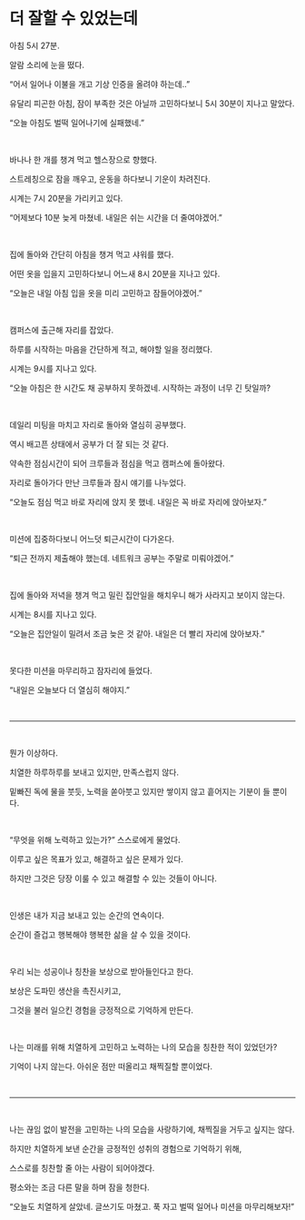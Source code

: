 # 더 잘할 수 있었는데

아침 5시 27분.

알람 소리에 눈을 떴다.

“어서 일어나 이불을 개고 기상 인증을 올려야 하는데..”

유달리 피곤한 아침, 잠이 부족한 것은 아닐까 고민하다보니 5시 30분이 지나고 말았다.

“오늘 아침도 벌떡 일어나기에 실패했네.”

<br>

바나나 한 개를 챙겨 먹고 헬스장으로 향했다.

스트레칭으로 잠을 깨우고, 운동을 하다보니 기운이 차려진다.

시계는 7시 20분을 가리키고 있다.

“어제보다 10분 늦게 마쳤네. 내일은 쉬는 시간을 더 줄여야겠어.”

<br>

집에 돌아와 간단히 아침을 챙겨 먹고 샤워를 했다.

어떤 옷을 입을지 고민하다보니 어느새 8시 20분을 지나고 있다.

“오늘은 내일 아침 입을 옷을 미리 고민하고 잠들어야겠어.”

<br>

캠퍼스에 출근해 자리를 잡았다.

하루를 시작하는 마음을 간단하게 적고, 해야할 일을 정리했다.

시계는 9시를 지나고 있다.

“오늘 아침은 한 시간도 채 공부하지 못하겠네. 시작하는 과정이 너무 긴 탓일까?

<br>

데일리 미팅을 마치고 자리로 돌아와 열심히 공부했다.

역시 배고픈 상태에서 공부가 더 잘 되는 것 같다.

약속한 점심시간이 되어 크루들과 점심을 먹고 캠퍼스에 돌아왔다.

자리로 돌아가다 만난 크루들과 잠시 얘기를 나누었다.

“오늘도 점심 먹고 바로 자리에 앉지 못 했네. 내일은 꼭 바로 자리에 앉아보자.”

<br>

미션에 집중하다보니 어느덧 퇴근시간이 다가온다.

“퇴근 전까지 제출해야 했는데. 네트워크 공부는 주말로 미뤄야겠어.”

<br>

집에 돌아와 저녁을 챙겨 먹고 밀린 집안일을 해치우니 해가 사라지고 보이지 않는다.

시계는 8시를 지나고 있다.

“오늘은 집안일이 밀려서 조금 늦은 것 같아. 내일은 더 빨리 자리에 앉아보자.”

<br>

못다한 미션을 마무리하고 잠자리에 들었다.

“내일은 오늘보다 더 열심히 해야지.”

<br>

---

<br>

뭔가 이상하다.

치열한 하루하루를 보내고 있지만, 만족스럽지 않다.

밑빠진 독에 물을 붓듯, 노력을 쏟아붓고 있지만 쌓이지 않고 흩어지는 기분이 들 뿐이다.

<br>

“무엇을 위해 노력하고 있는가?” 스스로에게 물었다.

이루고 싶은 목표가 있고, 해결하고 싶은 문제가 있다.

하지만 그것은 당장 이룰 수 있고 해결할 수 있는 것들이 아니다.

<br>

인생은 내가 지금 보내고 있는 순간의 연속이다.

순간이 즐겁고 행복해야 행복한 삶을 살 수 있을 것이다.

<br>

우리 뇌는 성공이나 칭찬을 보상으로 받아들인다고 한다.

보상은 도파민 생산을 촉진시키고,

그것을 불러 일으킨 경험을 긍정적으로 기억하게 만든다.

<br>

나는 미래를 위해 치열하게 고민하고 노력하는 나의 모습을 칭찬한 적이 있었던가?

기억이 나지 않는다. 아쉬운 점만 떠올리고 채찍질할 뿐이었다.

<br>

---

<br>

나는 끊임 없이 발전을 고민하는 나의 모습을 사랑하기에, 채찍질을 거두고 싶지는 않다.

하지만 치열하게 보낸 순간을 긍정적인 성취의 경험으로 기억하기 위해,

스스로를 칭찬할 줄 아는 사람이 되어야겠다.

평소와는 조금 다른 말을 하며 잠을 청한다.

“오늘도 치열하게 살았네. 글쓰기도 마쳤고. 푹 자고 벌떡 일어나 미션을 마무리해보자!”
